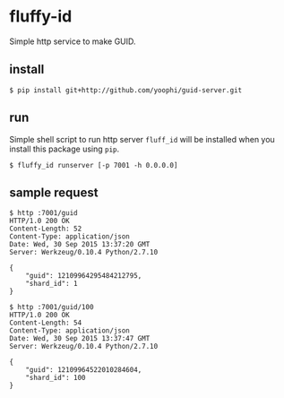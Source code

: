 # fluffy-id

Simple http service to make GUID.

## install

    $ pip install git+http://github.com/yoophi/guid-server.git

## run

Simple shell script to run http server `fluff_id` will be installed when you install this package using `pip`.

    $ fluffy_id runserver [-p 7001 -h 0.0.0.0]
    
## sample request

    $ http :7001/guid
    HTTP/1.0 200 OK
    Content-Length: 52
    Content-Type: application/json
    Date: Wed, 30 Sep 2015 13:37:20 GMT
    Server: Werkzeug/0.10.4 Python/2.7.10

    {
        "guid": 12109964295484212795, 
        "shard_id": 1
    }

    $ http :7001/guid/100
    HTTP/1.0 200 OK
    Content-Length: 54
    Content-Type: application/json
    Date: Wed, 30 Sep 2015 13:37:47 GMT
    Server: Werkzeug/0.10.4 Python/2.7.10

    {
        "guid": 12109964522010284604, 
        "shard_id": 100
    }

